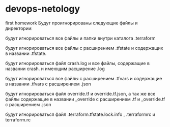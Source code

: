 # devops-netology
first homework
Будут проигнорированы следующие файлы и директории: 

будут игнорироваться все файлы и папки внутри каталога .terraform

будут игнорироваться все файлы с расширением .tfstate и содержащих в названии .tfstate.

будут игнорироваться файл crash.log и все файлы, содержащие в названии crash. и имеющим расширение .log

будут игнорироваться все файлы с расширением .tfvars и содержащие в названии .tfvars с расширением .json

будут игнорироваться файл override.tf и override.tf.json, а так же все файлы содержащие в названии _override с расширением .tf и _override.tf с расширением .json

будут игнорироваться файл .terraform.tfstate.lock.info , .terraformrc и terraform.rc
